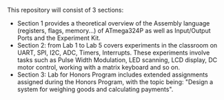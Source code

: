 This repository will consist of 3 sections: 
- Section 1 provides a theoretical overview of the Assembly language (registers, flags, memory...) of ATmega324P as well as Input/Output Ports and the Experiment Kit.
- Section 2: from Lab 1 to Lab 5 covers experiments in the classroom on UART, SPI, I2C, ADC, Timers, Interrupts. These experiments involve tasks such as Pulse Width Modulation, LED scanning, LCD display, DC motor control, working with a matrix keyboard and so on.
- Section 3: Lab for Honors Program includes extended assignments assigned during the Honors Program, with the topic being: "Design a system for weighing goods and calculating payments".
